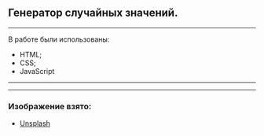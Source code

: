 ## Генератор случайных значений.
---

В работе были использованы:
* HTML;
* CSS;
* JavaScript

---
---
### Изображение взято: 
+  [Unsplash](https://unsplash.com/) 